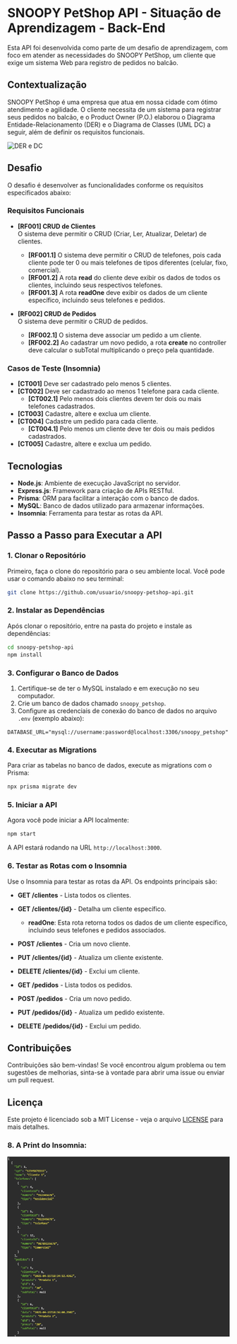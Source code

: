 # SNOOPY PetShop API - Situação de Aprendizagem - Back-End

Esta API foi desenvolvida como parte de um desafio de aprendizagem, com foco em atender as necessidades do SNOOPY PetShop, um cliente que exige um sistema Web para registro de pedidos no balcão.

## Contextualização

SNOOPY PetShop é uma empresa que atua em nossa cidade com ótimo atendimento e agilidade. O cliente necessita de um sistema para registrar seus pedidos no balcão, e o Product Owner (P.O.) elaborou o Diagrama Entidade-Relacionamento (DER) e o Diagrama de Classes (UML DC) a seguir, além de definir os requisitos funcionais.

![DER e DC](./docs/snoopy-der-dc.png)

## Desafio

O desafio é desenvolver as funcionalidades conforme os requisitos especificados abaixo:

### Requisitos Funcionais

- **[RF001] CRUD de Clientes**  
  O sistema deve permitir o CRUD (Criar, Ler, Atualizar, Deletar) de clientes.
  - **[RF001.1]** O sistema deve permitir o CRUD de telefones, pois cada cliente pode ter 0 ou mais telefones de tipos diferentes (celular, fixo, comercial).
  - **[RF001.2]** A rota **read** do cliente deve exibir os dados de todos os clientes, incluindo seus respectivos telefones.
  - **[RF001.3]** A rota **readOne** deve exibir os dados de um cliente específico, incluindo seus telefones e pedidos.

- **[RF002] CRUD de Pedidos**  
  O sistema deve permitir o CRUD de pedidos.
  - **[RF002.1]** O sistema deve associar um pedido a um cliente.
  - **[RF002.2]** Ao cadastrar um novo pedido, a rota **create** no controller deve calcular o subTotal multiplicando o preço pela quantidade.

### Casos de Teste (Insomnia)

- **[CT001]** Deve ser cadastrado pelo menos 5 clientes.
- **[CT002]** Deve ser cadastrado ao menos 1 telefone para cada cliente.
  - **[CT002.1]** Pelo menos dois clientes devem ter dois ou mais telefones cadastrados.
- **[CT003]** Cadastre, altere e exclua um cliente.
- **[CT004]** Cadastre um pedido para cada cliente.
  - **[CT004.1]** Pelo menos um cliente deve ter dois ou mais pedidos cadastrados.
- **[CT005]** Cadastre, altere e exclua um pedido.

## Tecnologias

- **Node.js**: Ambiente de execução JavaScript no servidor.
- **Express.js**: Framework para criação de APIs RESTful.
- **Prisma**: ORM para facilitar a interação com o banco de dados.
- **MySQL**: Banco de dados utilizado para armazenar informações.
- **Insomnia**: Ferramenta para testar as rotas da API.

## Passo a Passo para Executar a API

### 1. Clonar o Repositório

Primeiro, faça o clone do repositório para o seu ambiente local. Você pode usar o comando abaixo no seu terminal:

```bash
git clone https://github.com/usuario/snoopy-petshop-api.git
```

### 2. Instalar as Dependências

Após clonar o repositório, entre na pasta do projeto e instale as dependências:

```bash
cd snoopy-petshop-api
npm install
```

### 3. Configurar o Banco de Dados

1. Certifique-se de ter o MySQL instalado e em execução no seu computador.
2. Crie um banco de dados chamado `snoopy_petshop`.
3. Configure as credenciais de conexão do banco de dados no arquivo `.env` (exemplo abaixo):

```env
DATABASE_URL="mysql://username:password@localhost:3306/snoopy_petshop"
```

### 4. Executar as Migrations

Para criar as tabelas no banco de dados, execute as migrations com o Prisma:

```bash
npx prisma migrate dev
```

### 5. Iniciar a API

Agora você pode iniciar a API localmente:

```bash
npm start
```

A API estará rodando na URL `http://localhost:3000`.

### 6. Testar as Rotas com o Insomnia

Use o Insomnia para testar as rotas da API. Os endpoints principais são:

- **GET /clientes** - Lista todos os clientes.
- **GET /clientes/{id}** - Detalha um cliente específico.  
  - **readOne**: Esta rota retorna todos os dados de um cliente específico, incluindo seus telefones e pedidos associados.
- **POST /clientes** - Cria um novo cliente.
- **PUT /clientes/{id}** - Atualiza um cliente existente.
- **DELETE /clientes/{id}** - Exclui um cliente.

- **GET /pedidos** - Lista todos os pedidos.
- **POST /pedidos** - Cria um novo pedido.
- **PUT /pedidos/{id}** - Atualiza um pedido existente.
- **DELETE /pedidos/{id}** - Exclui um pedido.

## Contribuições

Contribuições são bem-vindas! Se você encontrou algum problema ou tem sugestões de melhorias, sinta-se à vontade para abrir uma issue ou enviar um pull request.

## Licença

Este projeto é licenciado sob a MIT License - veja o arquivo [LICENSE](LICENSE) para mais detalhes.


 ### 8. A Print do Insomnia:

 ![Snoopy PetShop](./docs/prints/Captura%20de%20tela%202025-04-15%20155117.png)

